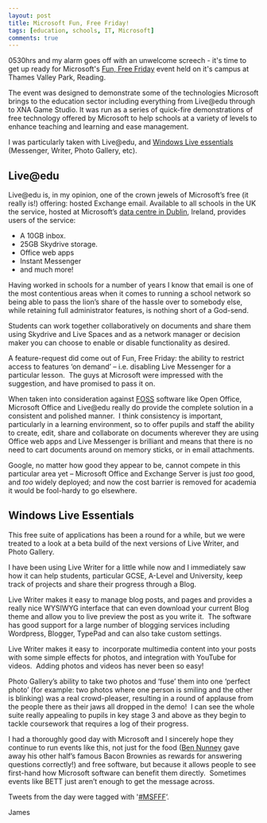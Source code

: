 ```yaml
---
layout: post
title: Microsoft Fun, Free Friday!
tags: [education, schools, IT, Microsoft]
comments: true
---
```

0530hrs and my alarm goes off with an unwelcome screech - it's time to get up ready for Microsoft's <a title="Fun, Free Friday!" href="http://blogs.msdn.com/b/teachers/archive/2010/04/26/fun-free-friday-for-schools-and-teachers-a-free-event-at-microsoft-uk-on-11th-june-2010.aspx" target="_self">Fun, Free Friday</a> event held on it's campus at Thames Valley Park, Reading.

The event was designed to demonstrate some of the technologies Microsoft brings to the education sector including everything from Live@edu through to XNA Game Studio. It&nbsp;was run as a series of quick-fire demonstrations of free technology offered by Microsoft to help schools at a variety of levels to enhance teaching and learning and ease management.

I was particularly taken with Live@edu, and <a href="http://explore.live.com/windows-live-essentials?os=win7" target="_blank">Windows Live essentials</a> (Messenger, Writer, Photo Gallery, etc).

<h2>Live@edu</h2>

Live@edu is, in my opinion, one of the crown jewels of Microsoft’s free (it really is!) offering: hosted Exchange email. Available to all schools in the UK the service, hosted at Microsoft’s <a href="http://www.datacenterknowledge.com/inside-microsofts-dublin-mega-data-center/" target="_blank">data centre in Dublin</a>, Ireland, provides users of the service:

<ul>
 	<li>A 10GB inbox.</li>
 	<li>25GB Skydrive storage.</li>
 	<li>Office web apps</li>
 	<li>Instant Messenger</li>
 	<li>and much more!</li>
</ul>

Having worked in schools for a number of years I know that email is one of the most contentious areas when it comes to running a school network so being able to pass the lion’s share of the hassle over to somebody else, while retaining full administrator features, is nothing short of a God-send.

Students can work together collaboratively on documents and share them using Skydrive and Live Spaces and as a network manager or decision maker you can choose to enable or disable functionality as desired.

A feature-request did come out of Fun, Free Friday: the ability to restrict access to features ‘on demand’ – i.e. disabling Live Messenger for a particular lesson.&nbsp; The guys at Microsoft were impressed with the suggestion, and have promised to pass it on.

When taken into consideration against <a href="http://en.wikipedia.org/wiki/Free_and_open_source_software" target="_blank">FOSS</a> software like Open Office, Microsoft Office and Live@edu really do provide the complete solution in a consistent and polished manner.&nbsp; I think consistency is important, particularly in a learning environment, so to offer pupils and staff the ability to create, edit, share and collaborate on documents wherever they are using Office web apps and Live Messenger is brilliant and means that there is no need to cart documents around on memory sticks, or in email attachments.

Google, no matter how good they appear to be, cannot compete in this particular area yet – Microsoft Office and Exchange Server is just <em>too</em> good, and <em>too</em> widely deployed; and now the cost barrier is removed for academia it would be fool-hardy to go elsewhere.

<h2>Windows Live Essentials</h2>

This free suite of applications has been a round for a while, but we were treated to a look at a beta build of the next versions of Live Writer, and Photo Gallery.

I have been using Live Writer for a little while now and I immediately saw how it can help students, particular GCSE, A-Level and University, keep track of projects and share their progress through a Blog.

Live Writer makes it easy to manage blog posts, and pages and provides a really nice WYSIWYG interface that can even download your current Blog theme and allow you to live preview the post as you write it.&nbsp; The software has good support for a large number of blogging services including Wordpress, Blogger, TypePad and can also take custom settings.

Live Writer makes it easy to&nbsp; incorporate multimedia content into your posts with some simple effects for photos, and integration with YouTube for videos.&nbsp; Adding photos and videos has never been so easy!

Photo Gallery’s ability to take two photos and ‘fuse’ them into one ‘perfect photo’ (for example: two photos where one person is smiling and the other is blinking) was a real crowd-pleaser, resulting in a round of applause from the people there as their jaws all dropped in the demo!&nbsp; I can see the whole suite really appealing to pupils in key stage 3 and above as they begin to tackle coursework that requires a log of their progress.

I had a thoroughly good day with Microsoft and I sincerely hope they continue to run events like this, not just for the food (<a href="http://twitter.com/bennuk" target="_blank">Ben Nunney</a> gave away his other half’s famous Bacon Brownies as rewards for answering questions correctly!) and free software, but because it allows people to see first-hand how Microsoft software can benefit them directly.&nbsp; Sometimes events like BETT just aren’t enough to get the message across.

Tweets from the day were tagged with '<a href="https://twitter.com/search?src=typd&amp;q=%23MSFFF" target="_blank">#MSFFF</a>’.

James